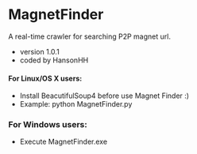 # MagnetFinder
A real-time crawler for searching P2P magnet url.

* version 1.0.1
* coded by HansonHH

#### For Linux/OS X users:

* Install BeacutifulSoup4 before use Magnet Finder :)
* Example: python MagnetFinder.py

### For Windows users:

* Execute MagnetFinder.exe
 

